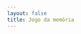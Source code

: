```yaml
---
layout: false
title: Jogo da memória
---
```


<script setup>
import { defineAsyncComponent } from 'vue'
import '../../dist/style.css'

const MemoryGame = defineAsyncComponent(() => import('../../').then(m => m.MemoryGame))
</script>

<ClientOnly>
  <MemoryGame
    statement="Encontre os pares."
    :background="`/examples/bgs/bg${Math.floor(Math.random() * 4) + 1}.jpg`"
    :items="[
      { value: 'Video game', related: '/examples/memory-game/videogame.jpg' },
      { value: 'Bandeira', related: '/examples/memory-game/bandeira.jpg' },
      { value: 'Livro', related: '/examples/memory-game/livro.jpg' },
      { value: 'Médico', related: '/examples/memory-game/medico.jpg' },
      { value: 'Estudante', related: '/examples/memory-game/estudante.jpg' },
      { value: 'Salada', related: '/examples/memory-game/salada.jpg' }
    ]"
  />
</ClientOnly>
